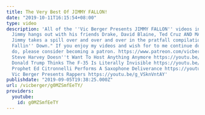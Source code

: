 ```yaml
---
title: The Very Best Of JIMMY FALLON!
date: "2019-10-11T16:15:54+08:00"
type: video
description: 'All of the ''Vic Berger Presents JIMMY FALLON'' videos in one place.
  Jimmy hangs out with his friends Drake, David Blaine, Ted Cruz AND MANY MORE! Also,
  Jimmy takes a spill over and over and over in the pratfall compilation "Jimmy Fallon
  Fallin'' Down." If you enjoy my videos and wish for to me continue doing what I
  do, please consider becoming a patron. https://www.patreon.com/vicberger KEEP WATCHING:
  Steve Harvey Doesn''t Want To Host Anything Anymore https://youtu.be/J8pB6qYvpKo
  Donald Trump Thinks The F-35 Is Literally Invisible https://youtu.be/rnuG-A2H_Jg
  Prophet Ed Citronnelli Performs A Saxophone Deliverance https://youtu.be/LDovDcFPWRE
  Vic Berger Presents Rappers https://youtu.be/g_VSknVntAY'
publishdate: "2019-09-05T19:38:25.000Z"
url: /vicberger/g0MZSmfEeTY/
providers:
  youtube:
    id: g0MZSmfEeTY
---
```

